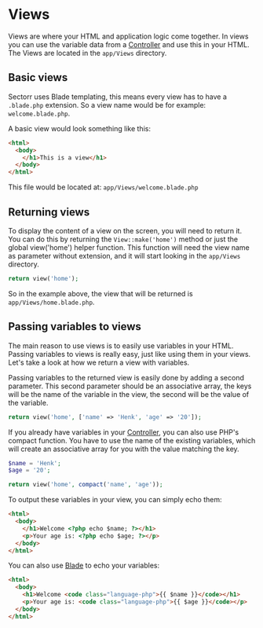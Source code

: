 # Views
Views are where your HTML and application logic come together. In views you can use the variable data from a <a href="http://www.sectorr.co/docs/controllers">Controller</a> and use this in your HTML. The Views are located in the <code class="language-php">app/Views</code> directory.

## Basic views
Sectorr uses Blade templating, this means every view has to have a <code class="language-php">.blade.php</code> extension. So a view name would be for example: <code class="language-php">welcome.blade.php</code>.

A basic view would look something like this:
```html
<html>
  <body>
    </h1>This is a view</h1>
  </body>
</html>
```

This file would be located at: <code class="language-php">app/Views/welcome.blade.php</code>

## Returning views
To display the content of a view on the screen, you will need to return it. You can do this by returning the <code class="language-php">View::make('home')</code> method or just the global view('home') helper function. This function will need the view name as parameter without extension, and it will start looking in the <code class="language-php">app/Views</code> directory.
```php
return view('home');
```
So in the example above, the view that will be returned is <code class="language-php">app/Views/home.blade.php</code>.

## Passing variables to views
The main reason to use views is to easily use variables in your HTML. Passing variables to views is really easy, just like using them in your views. Let's take a look at how we return a view with variables.

Passing variables to the returned view is easily done by adding a second parameter. This second parameter should be an associative array, the keys will be the name of the variable in the view, the second will be the value of the variable.

```php
return view('home', ['name' => 'Henk', 'age' => '20']);
```

If you already have variables in your <a href="http://www.sectorr.co/docs/controllers" >Controller</a>, you can also use PHP's compact function. You have to use the name of the existing variables, which will create an associative array for you with the value matching the key.
```php
$name = 'Henk';
$age = '20';

return view('home', compact('name', 'age'));
```
To output these variables in your view, you can simply echo them:
```html
<html>
  <body>
    </h1>Welcome <?php echo $name; ?></h1>
    <p>Your age is: <?php echo $age; ?></p>
  </body>
</html>
```
You can also use <a href="http://www.sectorr.co/docs/blade">Blade</a> to echo your variables:
```html
<html>
  <body>
    <h1>Welcome <code class="language-php">{{ $name }}</code></h1>
    <p>Your age is: <code class="language-php">{{ $age }}</code></p>
  </body>
</html>
```
